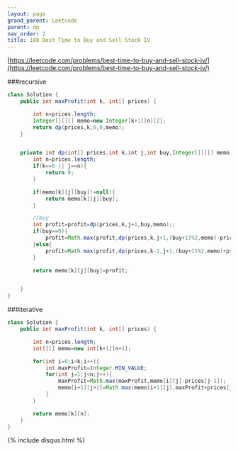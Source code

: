 ```yaml
---
layout: page 
grand_parent: Leetcode 
parent: dp 
nav_order: 2 
title: 188 Best Time to Buy and Sell Stock IV
---
```


[https://leetcode.com/problems/best-time-to-buy-and-sell-stock-iv/](https://leetcode.com/problems/best-time-to-buy-and-sell-stock-iv/)

###recursive

```java
class Solution {
    public int maxProfit(int k, int[] prices) {

        int n=prices.length;
        Integer[][][] memo=new Integer[k+1][n][2];
        return dp(prices,k,0,0,memo);
    }


    private int dp(int[] prices,int k,int j,int buy,Integer[][][] memo){
        int n=prices.length;
        if(k==0 || j==n){
            return 0;
        }

        if(memo[k][j][buy]!=null){
            return memo[k][j][buy];
        }

        //buy
        int profit=profit=dp(prices,k,j+1,buy,memo);;
        if(buy==0){
            profit=Math.max(profit,dp(prices,k,j+1,(buy+1)%2,memo)-prices[j]);
        }else{
            profit=Math.max(profit,dp(prices,k-1,j+1,(buy+1)%2,memo)+prices[j]);
        }

        return memo[k][j][buy]=profit;


    }
}
```

###iterative

```java
class Solution {
    public int maxProfit(int k, int[] prices) {

        int n=prices.length;
        int[][] memo=new int[k+1][n+1];

        for(int i=0;i<k;i++){
            int maxProfit=Integer.MIN_VALUE;
            for(int j=1;j<n;j++){
                maxProfit=Math.max(maxProfit,memo[i][j]-prices[j-1]);
                memo[i+1][j+1]=Math.max(memo[i+1][j],maxProfit+prices[j]);
            }
        }

        return memo[k][n];
    }
}
```

{% include disqus.html %}
